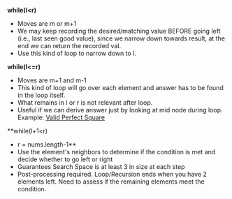 **while(l<r)**

- Moves are m or m+1
- We may keep recording the desired/matching value BEFORE going left (i.e., last seen good value), since we narrow down towards result, at the end we can return the recorded val.
- Use this kind of loop to narrow down to l.

**while(l<=r)**

- Moves are m+1 and m-1
- This kind of loop will go over each element and answer has to be found in the loop itself.
- What remains in l or r is not relevant after loop.
- Useful if we can derive answer just by looking at mid node during loop. Example: [Valid Perfect Square](https://leetcode.com/problems/valid-perfect-square/)

**while(l+1<r) 

- r = nums.length-1**
- Use the element's neighbors to determine if the condition is met and decide whether to go left or right
- Guarantees Search Space is at least 3 in size at each step
- Post-processing required. Loop/Recursion ends when you have 2 elements left. Need to assess if the remaining elements meet the condition.
